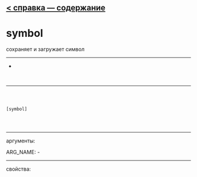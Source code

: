 [< справка — содержание](index.html)
---

# symbol


сохраняет и загружает символ

---

-
<br>


---


```



[symbol]


            
```

---
аргументы:

ARG_NAME: -<br>

---
свойства:


